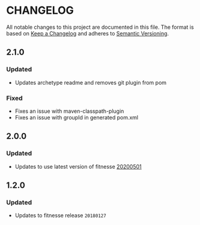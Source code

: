 # CHANGELOG

All notable changes to this project are documented in this file.
The format is based on [Keep a Changelog](http://keepachangelog.com/en/1.0.0/)
and adheres to [Semantic Versioning](http://semver.org/spec/v2.0.0.html).

## 2.1.0
### Updated
- Updates archetype readme and removes git plugin from pom
### Fixed
- Fixes an issue with maven-classpath-plugin
- Fixes an issue with groupId in generated pom.xml

## 2.0.0
### Updated
- Updates to use latest version of fitnesse [20200501](http://fitnesse.org/FitNesse.ReleaseNotes)

## 1.2.0
### Updated
- Updates to fitnesse release `20180127`
